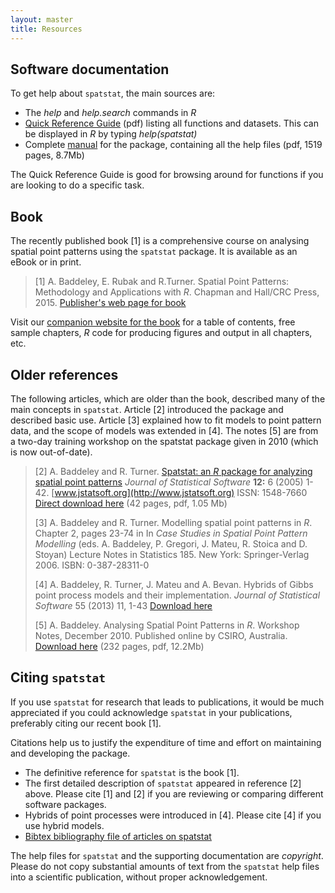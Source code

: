 ```yaml
---
layout: master
title: Resources
---
```


## Software documentation

To get help about `spatstat`, the main sources are:

- The *help* and *help.search* commands in *R*
-  [Quick Reference Guide](resources/spatstatQuickref.pdf) (pdf) listing all functions and datasets. This can be displayed in *R* by typing *help(spatstat)*
-   Complete [manual](resources/spatstatManual.pdf) for the package, containing all the help files (pdf, 1519 pages, 8.7Mb)

The Quick Reference Guide is good for browsing around for
functions if you are looking to do a specific task.

## Book

The recently published book [1] 
is a comprehensive course on analysing spatial point patterns
using the `spatstat` package. It is available as an eBook 
or in print.

> [1] A. Baddeley, E. Rubak and R.Turner.
>  Spatial Point Patterns: Methodology and Applications with *R*.
>  Chapman and Hall/CRC Press, 2015.
>  [Publisher's web page for book](http://www.crcpress.com/books/details/9781482210200/)

Visit our [companion website for the book](/book/) 
for a table of contents, free sample chapters, *R* code 
for producing figures and output in all chapters, etc.

## Older references

The following articles, which are older than the book,
described many of the main concepts in `spatstat`.
Article [2] introduced the package and described basic use. Article [3]
explained how to fit models to point pattern data, and the scope of
models was extended in [4]. The notes
[5] are from a two-day training workshop on the spatstat package given in 2010
(which is now out-of-date). 

> [2] A. Baddeley and R. Turner.
>  [Spatstat: an *R* package for analyzing spatial point patterns](resources/spatstatJSSpaper.pdf)
>  *Journal of Statistical Software* **12:** 6 (2005) 1-42.
>  [www.jstatsoft.org](http://www.jstatsoft.org) ISSN: 1548-7660  
>  [Direct download here](resources/spatstatJSSpaper.pdf) (42 pages, pdf, 1.05 Mb)
>
> [3] A. Baddeley and R. Turner.
>  Modelling spatial point patterns in *R*.
>  Chapter 2, pages 23-74 in
>  In *Case Studies in Spatial Point Pattern Modelling* (eds. A. Baddeley, P. Gregori, J. Mateu, R. Stoica and D. Stoyan)
>  Lecture Notes in Statistics 185. New York: Springer-Verlag 2006. ISBN: 0-387-28311-0
>
> [4] A. Baddeley, R. Turner, J. Mateu and A. Bevan.
> Hybrids of Gibbs point process models and their implementation.
> *Journal of Statistical Software* 55 (2013) 11, 1-43
> [Download here](http://www.jstatsoft.org/v55/i11/)
> 
> [5] A. Baddeley.
>  Analysing Spatial Point Patterns in *R*.
>  Workshop Notes, December 2010.
>  Published online by CSIRO, Australia.
>  [Download here](https://research.csiro.au/software/r-workshop-notes/) (232 pages, pdf, 12.2Mb)
> 

## Citing `spatstat`

If you use `spatstat` for research that leads to publications, it
would be much appreciated if you could acknowledge `spatstat` in your
publications, preferably citing our recent book [1].

Citations help us to justify the
expenditure of time and effort on maintaining and developing the
package.

-  The definitive reference for `spatstat` is the book [1].
-   The first detailed description of `spatstat` 
    appeared in reference [2] above. Please cite [1] and [2] 
    if you are reviewing or comparing different software packages.
-   Hybrids of point processes were introduced in [4].
   Please cite [4] if you use hybrid models.
-   [Bibtex bibliography file of articles on spatstat](resources/spatstat.bib)

The help files for `spatstat` and the supporting documentation are
*copyright*. Please do not copy substantial amounts of text from the
`spatstat` help files into a scientific publication, without proper
acknowledgement.
